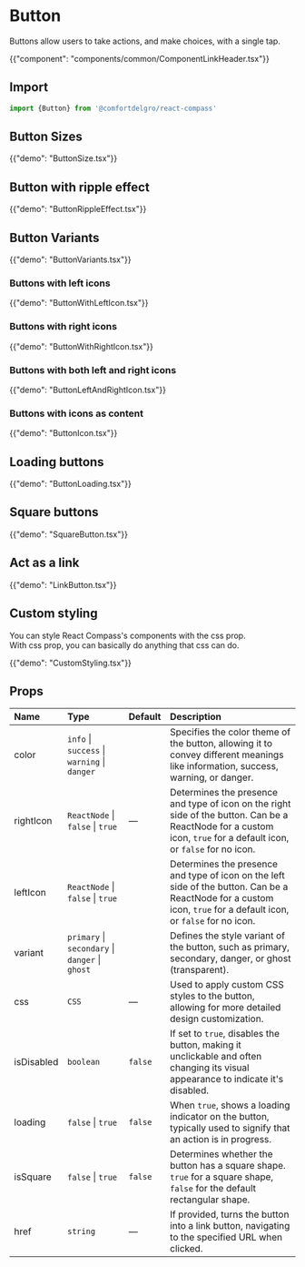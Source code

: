 # Button

<p class="description">Buttons allow users to take actions, and make choices, with a single tap.</p>

{{"component": "components/common/ComponentLinkHeader.tsx"}}

## Import

```js
import {Button} from '@comfortdelgro/react-compass'
```


## Button Sizes

{{"demo": "ButtonSize.tsx"}}

## Button with ripple effect

{{"demo": "ButtonRippleEffect.tsx"}}

## Button Variants

{{"demo": "ButtonVariants.tsx"}}

### Buttons with left icons

{{"demo": "ButtonWithLeftIcon.tsx"}}

### Buttons with right icons

{{"demo": "ButtonWithRightIcon.tsx"}}

### Buttons with both left and right icons

{{"demo": "ButtonLeftAndRightIcon.tsx"}}

### Buttons with icons as content

{{"demo": "ButtonIcon.tsx"}}

## Loading buttons

{{"demo": "ButtonLoading.tsx"}}

## Square buttons

{{"demo": "SquareButton.tsx"}}

## Act as a link

{{"demo": "LinkButton.tsx"}}

## Custom styling

You can style React Compass's components with the css prop. <br/>
With css prop, you can basically do anything that css can do.

{{"demo": "CustomStyling.tsx"}}

## Props

| Name       | Type                                            | Default | Description                                                                                                                                                        |
| :--------- | :---------------------------------------------- | :------ | :----------------------------------------------------------------------------------------------------------------------------------------------------------------- |
| color      | `info` \| `success` \| `warning` \| `danger`    |         | Specifies the color theme of the button, allowing it to convey different meanings like information, success, warning, or danger.                                   |
| rightIcon  | `ReactNode` \| `false` \| `true`                | —       | Determines the presence and type of icon on the right side of the button. Can be a ReactNode for a custom icon, `true` for a default icon, or `false` for no icon. |
| leftIcon   | `ReactNode` \| `false` \| `true`                |         | Determines the presence and type of icon on the left side of the button. Can be a ReactNode for a custom icon, `true` for a default icon, or `false` for no icon.  |
| variant    | `primary` \| `secondary` \| `danger` \| `ghost` |         | Defines the style variant of the button, such as primary, secondary, danger, or ghost (transparent).                                                               |
| css        | `CSS`                                           | —       | Used to apply custom CSS styles to the button, allowing for more detailed design customization.                                                                    |
| isDisabled | `boolean`                                       | `false` | If set to `true`, disables the button, making it unclickable and often changing its visual appearance to indicate it's disabled.                                   |
| loading    | `false` \| `true`                               | `false` | When `true`, shows a loading indicator on the button, typically used to signify that an action is in progress.                                                     |
| isSquare   | `false` \| `true`                               | `false` | Determines whether the button has a square shape. `true` for a square shape, `false` for the default rectangular shape.                                            |
| href       | `string`                                        | —       | If provided, turns the button into a link button, navigating to the specified URL when clicked.                                                                    |
